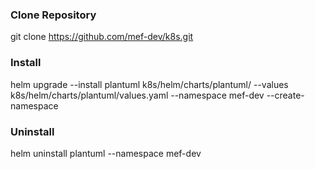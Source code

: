 ### Clone Repository ###
git clone https://github.com/mef-dev/k8s.git
### Install ###
helm upgrade --install plantuml k8s/helm/charts/plantuml/ --values k8s/helm/charts/plantuml/values.yaml --namespace mef-dev --create-namespace
### Uninstall ###
helm uninstall plantuml --namespace mef-dev
